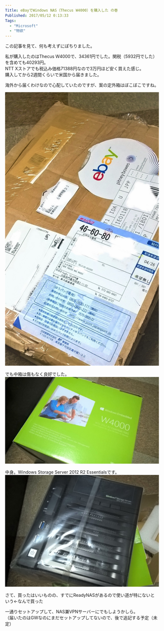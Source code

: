 ```yaml
---
Title: eBayでWindows NAS（Thecus W4000）を購入した の巻
Published: 2017/05/12 0:13:33
Tags:
  - "Microsoft"
  - "物欲"
---
```

この記事を見て、何も考えずにぽちりました。  

<?# OEmbed "https://satsumahomeserver.com/blog/255487" /?>

私が購入したのはThecus W4000で、34361円でした。関税（5932円でした）を含めても40293円。  
NTT Xストアでも税込み価格71388円なので3万円ほど安く買えた感じ。  
購入してから2週間くらいで米国から届きました。  

海外から届くわけなので心配していたのですが、案の定外箱はぼこぼこですね。  

![](20170512000703.jpg) 

でも中箱は傷もなく良好でした。  
![](20170503211927.jpg) 

中身。Windows Storage Server 2012 R2 Essentialsです。  
![](20170503212127.jpg) 

さて、買ったはいいものの、すでにReadyNASがあるので使い道が特にないという←なんで買った  

一通りセットアップして、NAS兼VPNサーバーにでもしようかしら。  
（届いたのはGWなのにまだセットアップしてないので、後で追記する予定（未定）